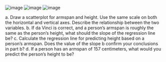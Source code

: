 ![image](https://github.com/user-attachments/assets/22572fb6-ae1c-47b1-b166-ec5951820a9e) ![image](https://github.com/user-attachments/assets/c1c5e8c4-b7a0-44dc-a992-c2c3df971968)
![image](https://github.com/user-attachments/assets/dfb9a939-6d57-4668-99f0-c5b2fa1e0a52)

a. Draw a scatterplot for armspan and height. Use the same scale on both the horizontal and vertical axes. Describe the relationship between the two variables.
b. If da Vinci is correct, and a person’s armspan is roughly the same as the person’s height, what should the slope of the regression line be?
c. Calculate the regression line for predicting height based on a person’s armspan. Does the value of the slope b confirm your conclusions in part b?
d. If a person has an armspan of 157 centimeters, what would you predict the person’s height to be?
